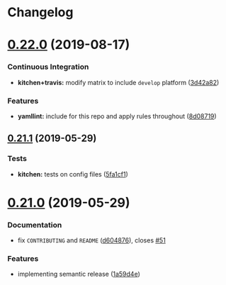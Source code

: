 # Changelog

# [0.22.0](https://github.com/saltstack-formulas/sudoers-formula/compare/v0.21.1...v0.22.0) (2019-08-17)


### Continuous Integration

* **kitchen+travis:** modify matrix to include `develop` platform ([3d42a82](https://github.com/saltstack-formulas/sudoers-formula/commit/3d42a82))


### Features

* **yamllint:** include for this repo and apply rules throughout ([8d08719](https://github.com/saltstack-formulas/sudoers-formula/commit/8d08719))

## [0.21.1](https://github.com/saltstack-formulas/sudoers-formula/compare/v0.21.0...v0.21.1) (2019-05-29)


### Tests

* **kitchen:** tests on config files ([5fa1cf1](https://github.com/saltstack-formulas/sudoers-formula/commit/5fa1cf1))

# [0.21.0](https://github.com/saltstack-formulas/sudoers-formula/compare/v0.20.0...v0.21.0) (2019-05-29)


### Documentation

* fix `CONTRIBUTING` and `README` ([d604876](https://github.com/saltstack-formulas/sudoers-formula/commit/d604876)), closes [#51](https://github.com/saltstack-formulas/sudoers-formula/issues/51)


### Features

* implementing semantic release ([1a59d4e](https://github.com/saltstack-formulas/sudoers-formula/commit/1a59d4e))
